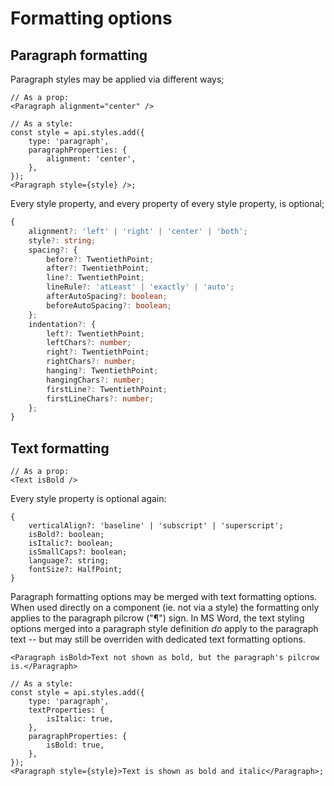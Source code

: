 # Formatting options

## Paragraph formatting

Paragraph styles may be applied via different ways;

```tsx
// As a prop:
<Paragraph alignment="center" />
```

```tsx
// As a style:
const style = api.styles.add({
	type: 'paragraph',
	paragraphProperties: {
		alignment: 'center',
	},
});
<Paragraph style={style} />;
```

Every style property, and every property of every style property, is optional;

```ts
{
	alignment?: 'left' | 'right' | 'center' | 'both';
	style?: string;
	spacing?: {
		before?: TwentiethPoint;
		after?: TwentiethPoint;
		line?: TwentiethPoint;
		lineRule?: 'atLeast' | 'exactly' | 'auto';
		afterAutoSpacing?: boolean;
		beforeAutoSpacing?: boolean;
	};
	indentation?: {
		left?: TwentiethPoint;
		leftChars?: number;
		right?: TwentiethPoint;
		rightChars?: number;
		hanging?: TwentiethPoint;
		hangingChars?: number;
		firstLine?: TwentiethPoint;
		firstLineChars?: number;
	};
}
```

## Text formatting

```tsx
// As a prop:
<Text isBold />
```

Every style property is optional again:

```tsx
{
	verticalAlign?: 'baseline' | 'subscript' | 'superscript';
	isBold?: boolean;
	isItalic?: boolean;
	isSmallCaps?: boolean;
	language?: string;
	fontSize?: HalfPoint;
}
```

Paragraph formatting options may be merged with text formatting options. When used directly on a component (ie. not via a style) the formatting only applies to the paragraph pilcrow ("¶") sign. In MS Word, the text styling options merged into a paragraph style definition _do_ apply to the paragraph text -- but may still be overriden with dedicated text formatting options.

```tsx
<Paragraph isBold>Text not shown as bold, but the paragraph's pilcrow is.</Paragraph>
```

```tsx
// As a style:
const style = api.styles.add({
	type: 'paragraph',
	textProperties: {
		isItalic: true,
	},
	paragraphProperties: {
		isBold: true,
	},
});
<Paragraph style={style}>Text is shown as bold and italic</Paragraph>;
```
